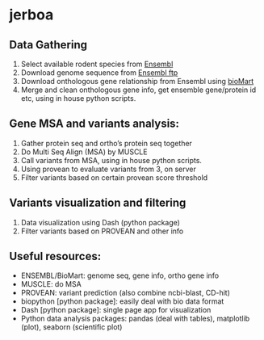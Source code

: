 # jerboa

## Data Gathering
1. Select available rodent species from [Ensembl](https://uswest.ensembl.org/info/about/species.html) 
2. Download genome sequence from [Ensembl ftp](ftp://ftp.ensembl.org/pub/release-91/fasta/)
3. Download onthologous gene relationship from Ensembl using [bioMart](http://uswest.ensembl.org/biomart/)
4. Merge and clean onthologous gene info, get ensemble gene/protein id etc, using in house python scripts.

## Gene MSA and variants analysis:    
1. Gather protein seq and ortho’s protein seq together
2. Do Multi Seq Align (MSA) by MUSCLE
3. Call variants from MSA, using in house python scripts.
4. Using provean to evaluate variants from 3, on server
5. Filter variants based on certain provean score threshold

## Variants visualization and filtering
1. Data visualization using Dash (python package)
2. Filter variants based on PROVEAN and other info

## Useful resources:
- ENSEMBL/BioMart: genome seq, gene info, ortho gene info
- MUSCLE: do MSA
- PROVEAN: variant prediction (also combine ncbi-blast, CD-hit)
- biopython [python package]: easily deal with bio data format
- Dash [python package]: single page app for visualization
- Python data analysis packages: pandas (deal with tables), matplotlib (plot), seaborn (scientific plot)
